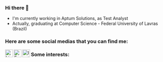 ### Hi there 👋

 - I'm currently working in Aptum Solutions, as Test Analyst
 - Actually, graduating at Computer Science - Federal University of Lavras (Brazil) 

### Here are some social medias that you can find me:

<a target="_blank" href="https://www.linkedin.com/in/nathansaraujo/">
  <img align="left" alt="LinkedIN" width="25px" src="https://logospng.org/download/linkedin/logo-linkedin-icon-2048.png" /> </a>
  
  <a target="_blank" href="mailto:nathansaraujo191@gmail.com">
  <img align="left" alt="E-mail" width="25px" src="https://logodownload.org/wp-content/uploads/2018/03/gmail-logo-16.png" />
</a>

<a target="_blank" href="https://www.instagram.com/nathan.araujos">
  <img align="left" alt="Instagram" width="25px" src="https://upload.wikimedia.org/wikipedia/commons/thumb/e/e7/Instagram_logo_2016.svg/1200px-Instagram_logo_2016.svg.png" />
</a>



### Some interests:



